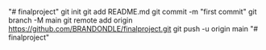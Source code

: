 "# finalproject"  git init git add README.md git commit -m "first commit" git branch -M main git remote add origin https://github.com/BRANDONDLE/finalproject.git git push -u origin main 
"# finalproject" 
